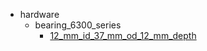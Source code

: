 * hardware
  * bearing_6300_series
    * [12_mm_id_37_mm_od_12_mm_depth](hardware/bearing_6300_series/12_mm_id_37_mm_od_12_mm_depth)
